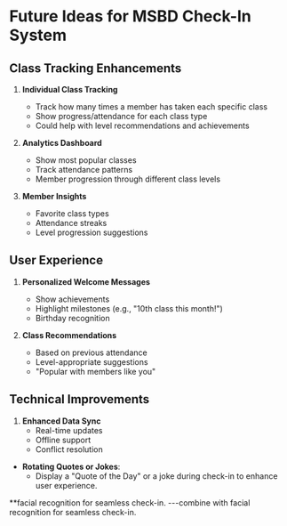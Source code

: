 # Future Ideas for MSBD Check-In System

## Class Tracking Enhancements
1. **Individual Class Tracking**
   - Track how many times a member has taken each specific class
   - Show progress/attendance for each class type
   - Could help with level recommendations and achievements

2. **Analytics Dashboard**
   - Show most popular classes
   - Track attendance patterns
   - Member progression through different class levels

3. **Member Insights**
   - Favorite class types
   - Attendance streaks
   - Level progression suggestions

## User Experience
1. **Personalized Welcome Messages**
   - Show achievements
   - Highlight milestones (e.g., "10th class this month!")
   - Birthday recognition

2. **Class Recommendations**
   - Based on previous attendance
   - Level-appropriate suggestions
   - "Popular with members like you"

## Technical Improvements
1. **Enhanced Data Sync**
   - Real-time updates
   - Offline support
   - Conflict resolution

- **Rotating Quotes or Jokes**:
  - Display a "Quote of the Day" or a joke during check-in to enhance user experience.

**facial recognition for seamless check-in.
---combine with facial recognition for seamless check-in.
